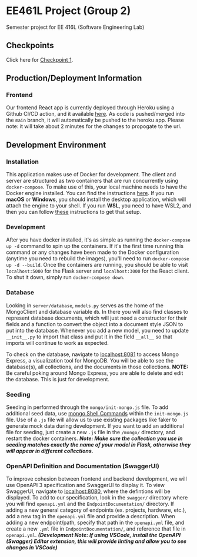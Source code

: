 # EE461L Project (Group 2)

Semester project for EE 416L (Software Engineering Lab)

## Checkpoints
Click here for [Checkpoint 1](https://github.com/JimothyGreene/EE461L-Group2-FinalProject/blob/main/docs/Phase%201.md).

## Production/Deployment Information

### Frontend

Our frontend React app is currently deployed through Heroku using a Github CI/CD action, and it available [here](https://ee461l-final-project-group-2.herokuapp.com/). As code is pushed/merged into the `main` branch, it will automatically be pushed to the heroku app. Please note: it will take about 2 minutes for the changes to propogate to the url.

## Development Environment

### Installation

This application makes use of Docker for development. The client and server are structured as two containers that are run concurrently using `docker-compose`. To make use of this, your local machine needs to have the Docker engine installed. You can find the instructions [here](https://docs.docker.com/engine/install/). If you run **macOS** or **Windows**, you should install the desktop application, which will attach the engine to your shell. If you run **WSL**, you need to have WSL2, and then you can follow [these](https://docs.docker.com/docker-for-windows/wsl/) instructions to get that setup.

### Development

After you have docker installed, it's as simple as running the `docker-compose up -d` command to spin up the containers. If it's the first time running this command or any changes have been made to the Docker configuration (anytime you need to rebuild the images), you'll need to run `docker-compose up -d --build`. Once the containers are running, you should be able to visit `localhost:5000` for the Flask server and `localhost:3000` for the React client. To shut it down, simply run `docker-compose down`.

### Database

Looking in `server/database`, `models.py` serves as the home of the MongoClient and database variable `db`. In there you will also find classes to represent database documents, which will just need a constructor for their fields and a function to convert the object into a document style JSON to put into the database. Whenever you add a new model, you need to update `__init__.py` to import that class and put it in the field `__all__` so that imports will continue to work as expected.


To check on the database, navigate to [localhost:8081](localhost:8081) to access Mongo Express, a visualization tool for MongoDB. You will be able to see the database(s), all collections, and the documents in those collections. **NOTE:** Be careful poking around Mongo Express, you are able to delete and edit the database. This is just for development.

### Seeding

Seeding in performed through the `mongo/init-mongo.js` file. To add additional seed data, use [mongo Shell Commands](https://docs.mongodb.com/manual/reference/method/) within the `init-mongo.js` file. Use of a `.js` file will allow us to use existing packages like faker to generate mock data during development. If you want to add an additional file for seeding, just create a new `.js` file in the `/mongo/` directory, and restart the docker containers.
 ***Note: Make sure the collection you use in seeding matches exactly the name of your model in Flask, otherwise they will appear in different collections.***

### OpenAPI Definition and Documentation (SwaggerUI)

To improve cohesion between frontend and backend development, we will use OpenAPI 3 specification and SwaggerUI to display it. To view SwaggerUI, navigate to [localhost:8080](localhost:8080), where the defintions will be displayed. To add to our specification, look in the `swagger/` directory where you will find `openapi.yml` and the `EndpointDocumentation/` directory. If adding a new general category of endpoints (ex. projects, hardware, etc.), add a new tag in the `openapi.yml` file and provide a description. When adding a new endpoint/path, specify that path in the `openapi.yml` file, and create a new `.yml` file in `EndpointDocumentation/`, and reference that file in `openapi.yml`.
***(Development Note: If using VSCode, install the OpenAPI (Swagger) Editor extension, this will provide linting and allow you to see changes in VSCode)***
